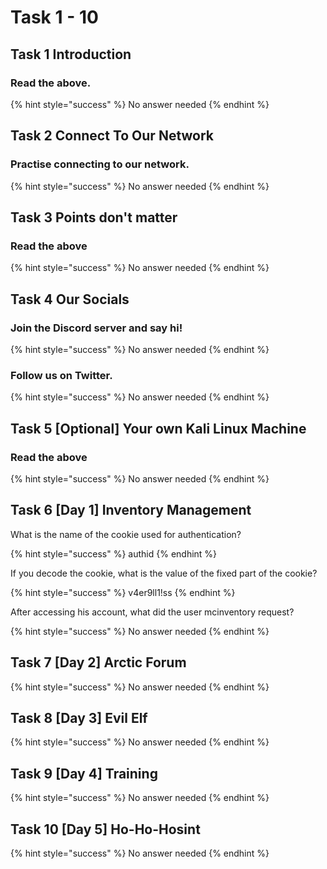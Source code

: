 # Task 1 - 10

## Task 1 Introduction

### Read the above.

{% hint style="success" %}
No answer needed
{% endhint %}

## Task 2 Connect To Our Network

### Practise connecting to our network.

{% hint style="success" %}
No answer needed
{% endhint %}

## Task 3 Points don't matter

### Read the above

{% hint style="success" %}
No answer needed
{% endhint %}

## Task 4 Our Socials

### Join the Discord server and say hi!

{% hint style="success" %}
No answer needed
{% endhint %}

### Follow us on Twitter.

{% hint style="success" %}
No answer needed
{% endhint %}

## Task 5 \[Optional\] Your own Kali Linux Machine

### Read the above

{% hint style="success" %}
No answer needed
{% endhint %}

## Task 6 \[Day 1\] Inventory Management

What is the name of the cookie used for authentication?

{% hint style="success" %}
authid
{% endhint %}

If you decode the cookie, what is the value of the fixed part of the cookie?

{% hint style="success" %}
v4er9ll1!ss
{% endhint %}

After accessing his account, what did the user mcinventory request?

{% hint style="success" %}
No answer needed
{% endhint %}

## Task 7 \[Day 2\] Arctic Forum



{% hint style="success" %}
No answer needed
{% endhint %}

## Task 8 \[Day 3\] Evil Elf



{% hint style="success" %}
No answer needed
{% endhint %}

## Task 9 \[Day 4\] Training



{% hint style="success" %}
No answer needed
{% endhint %}

## Task 10 \[Day 5\] Ho-Ho-Hosint



{% hint style="success" %}
No answer needed
{% endhint %}


